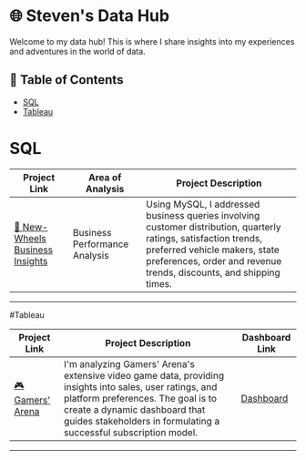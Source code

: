 # 🌐 Steven's Data Hub

Welcome to my data hub! This is where I share insights into my experiences and adventures in the world of data. 

## 📖 Table of Contents
- [SQL](#sql)
- [Tableau](#tableau)
  
# SQL

| Project Link | Area of Analysis | Project Description |
|---|---|---|
| [🚙 New-Wheels Business Insights](https://github.com/stevenhoang713/SQL/blob/b1b415a815c1caf2ea21ac946338e2791275b490/Business%20Performance%20Analysis%20Case%20Study.md) | Business Performance Analysis | Using MySQL, I addressed business queries involving customer distribution, quarterly ratings, satisfaction trends, preferred vehicle makers, state preferences, order and revenue trends, discounts, and shipping times.

***

#Tableau 

| Project Link | Project Description | Dashboard Link |
|---|---|---|
| [🎮 Gamers' Arena](https://github.com/stevenhoang713/Gamers-Arena/tree/main) | I'm analyzing Gamers' Arena's extensive video game data, providing insights into sales, user ratings, and platform preferences. The goal is to create a dynamic dashboard that guides stakeholders in formulating a successful subscription model. | [Dashboard](https://public.tableau.com/app/profile/steven.hoang/viz/GamersArenaProject_16922536832620/GamersArenaDashboard)

***
